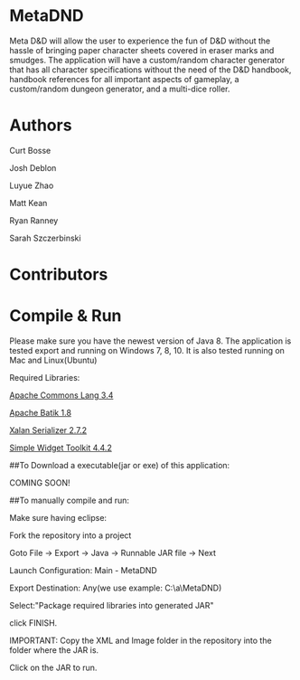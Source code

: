 # MetaDND
Meta D&amp;D will allow the user to experience the fun of D&amp;D without the hassle of bringing paper character sheets covered in eraser marks and smudges. The application will have a custom/random character generator that has all character specifications without the need of the D&amp;D handbook, handbook references for all important aspects of gameplay, a custom/random dungeon generator, and a multi-dice roller.

# Authors
  Curt Bosse
  
  Josh Deblon
  
  Luyue Zhao
  
  Matt Kean
  
  Ryan Ranney
  
  Sarah Szczerbinski
# Contributors

# Compile & Run

Please make sure you have the newest version of Java 8.
The application is tested export and running on Windows 7, 8, 10.
It is also tested running on Mac and Linux(Ubuntu)

Required Libraries:

  [Apache Commons Lang 3.4](https://commons.apache.org/proper/commons-lang/)
  
  [Apache Batik 1.8](http://www.apache.org/dyn/closer.cgi/xmlgraphics/batik)
  
  [Xalan Serializer 2.7.2](https://xml.apache.org/xalan-j/)
  
  [Simple Widget Toolkit 4.4.2](http://download.eclipse.org/eclipse/downloads/drops4/R-4.4.2-201502041700/#SWT)
  
##To Download a executable(jar or exe) of this application:

  COMING SOON!
  
##To manually compile and run:

  Make sure having eclipse:
  
  Fork the repository into a project
  
  Goto File -> Export -> Java -> Runnable JAR file -> Next
  
  Launch Configuration: Main - MetaDND
  
  Export Destination: Any(we use example: C:\a\MetaDND)
  
  Select:"Package required libraries into generated JAR"
  
  click FINISH.
  
  IMPORTANT: Copy the XML and Image folder in the repository into the folder where the JAR is.
  
  Click on the JAR to run.
  
